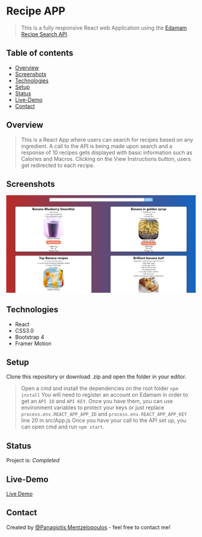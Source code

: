 # Recipe APP
> This is a fully responsive React web Application using the [Edamam Recipe Search API](https://developer.edamam.com/edamam-recipe-api).

## Table of contents
* [Overview](#overview)
* [Screenshots](#screenshots)
* [Technologies](#technologies)
* [Setup](#setup)
* [Status](#status)
* [Live-Demo](#live-demo)
* [Contact](#contact)

## Overview
> This is a React App where users can search for recipes based on any ingredient. A call to the API is being made upon search and a response of 10 recipes gets displayed with basic information such as Calories and Macros. Clicking on the View Instructions button, users get redirected to each recipe.

## Screenshots
![Landing](https://github.com/Panosmentz/Projects-Screenshots/blob/master/recipe%20app/recipe%20app.PNG)

## Technologies
* React
* CSS3.0
* Bootstrap 4
* Framer Motion

## Setup
Clone this repository or download .zip and open the folder in your editor.
>Open a cmd and install the dependencies on the root folder 
>`npm install`
> You will need to register an account on Edamam in order to get an `API ID` and `API KEY`. Once you have them, you can use environment variables to protect your keys or just replace `process.env.REACT_APP_APP_ID` and `process.env.REACT_APP_APP_KEY` line 20 in src/App.js 
> Once you have your call to the API set up, you can open cmd and run `npm start`.


## Status
Project is: _Completed_

## Live-Demo
[Live Demo](https://nifty-davinci-b034e9.netlify.app/)

## Contact
Created by [@Panagiotis Mentzelopoulos](https://determined-saha-b25d49.netlify.app/) - feel free to contact me!
